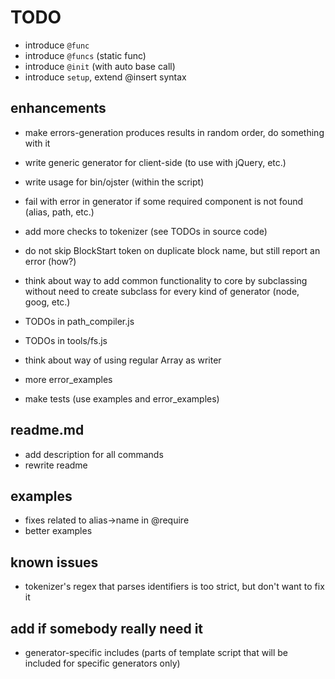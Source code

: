# TODO

* introduce `@func`
* introduce `@funcs` (static func)
* introduce `@init` (with auto base call)
* introduce `setup`, extend @insert syntax

## enhancements

* make errors-generation produces results in random order, do something with it

* write generic generator for client-side (to use with jQuery, etc.)
* write usage for bin/ojster (within the script)

* fail with error in generator if some required component is not found (alias, path, etc.)
* add more checks to tokenizer (see TODOs in source code)

* do not skip BlockStart token on duplicate block name, but still report an error (how?)
* think about way to add common functionality to core by subclassing without need to create subclass for every kind of generator (node, goog, etc.)

* TODOs in path_compiler.js
* TODOs in tools/fs.js

* think about way of using regular Array as writer

* more error_examples
* make tests (use examples and error_examples)

## readme.md

* add description for all commands
* rewrite readme

## examples

* fixes related to alias->name in @require
* better examples

## known issues

* tokenizer's regex that parses identifiers is too strict, but don't want to fix it

## add if somebody really need it

* generator-specific includes (parts of template script that will be included for specific generators only)
